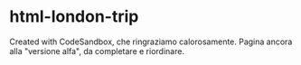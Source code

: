 # html-london-trip
Created with CodeSandbox, che ringraziamo calorosamente.
Pagina ancora alla "versione alfa", da completare e riordinare.
